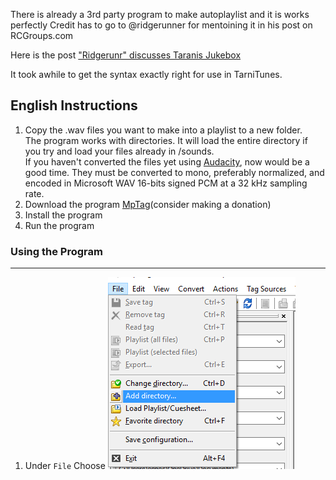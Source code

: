 There is already a 3rd party program to make autoplaylist and it is works perfectly 
Credit has to go to @ridgerunner for mentoining it in his post on RCGroups.com

Here is the post ["Ridgerunr" discusses Taranis Jukebox](https://www.rcgroups.com/forums/showpost.php?p=31361271&postcount=41772)

It took awhile to get the syntax exactly right for use in TarniTunes.

English Instructions
--------------------

1. Copy the .wav files you want to make into a playlist to a new folder.    
    The program works with directories.  It will load the entire directory if you try and load your files already in /sounds.     
If you haven't converted the files yet using [Audacity](http://www.audacityteam.org), now would be a good time.  They must be converted to mono, preferably normalized, and encoded in Microsoft WAV 16-bits signed PCM at a 32 kHz sampling rate.
2. Download the program [MpTag](http://www.mp3tag.de/en/)(consider making a donation)
3. Install the program
4. Run the program

### Using the Program
------------
1. Under `File` Choose 
![`Add Directory`](Screenshot2/directory.png)
